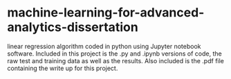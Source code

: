 # machine-learning-for-advanced-analytics-dissertation
linear regression algorithm coded in python using Jupyter notebook software.
Included in this project is the .py and .ipynb versions of code, the raw test and training data as well as the results. Also included is the .pdf file containing the write up for this project.
